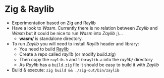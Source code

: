 # Zig & Raylib

- Experimentation based on Zig and Raylib
- Have a look to *Wasm*. Currently there is no relation between *Zaylib* and *Wasm* but it could be nice to run *Wasm* into *Zaylib* ;)...
  - **wasm/** is standalone directory.
- To run *Zaylib* you will need to install *Raylib* header and library:
  - You need to build [Raylib](https://github.com/raysan5/raylib)
  - Create a repo called *raylib* (or modify *build.zig*)
  - Then copy the `raylib.h` and `libraylib.a` into the *raylib/* directory
  - As *Raylib* has a `build.zig` file it should be easy to build it with *Zaylib*
- Build & execute: `zig build && ./zig-out/bin/zaylib`

